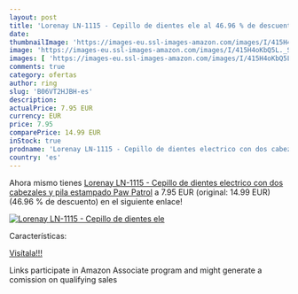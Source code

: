 ```yaml
---
layout: post
title: 'Lorenay LN-1115 - Cepillo de dientes ele al 46.96 % de descuento'
date: 
thumbnailImage: 'https://images-eu.ssl-images-amazon.com/images/I/415H4oKbQ5L._SL200_.jpg'
image: 'https://images-eu.ssl-images-amazon.com/images/I/415H4oKbQ5L._SL200_.jpg'
images: [ 'https://images-eu.ssl-images-amazon.com/images/I/415H4oKbQ5L._SL200_.jpg' ]
comments: true
category: ofertas
author: ring
slug: 'B06VT2HJBH-es'
description:
actualPrice: 7.95 EUR
currency: EUR
price: 7.95
comparePrice: 14.99 EUR
inStock: true
prodname: 'Lorenay LN-1115 - Cepillo de dientes electrico con dos cabezales y pila  estampado Paw Patrol'
country: 'es'
---
```


Ahora mismo tienes [Lorenay LN-1115 - Cepillo de dientes electrico con dos cabezales y pila  estampado Paw Patrol](https://www.amazon.es/dp/B06VT2HJBH/?tag=tolees-21) a 7.95 EUR (original: 14.99 EUR) (46.96 %  de descuento) en el siguiente enlace!

[![Lorenay LN-1115 - Cepillo de dientes ele](https://images-eu.ssl-images-amazon.com/images/I/415H4oKbQ5L._SL200_.jpg)](https://www.amazon.es/dp/B06VT2HJBH/?tag=tolees-21)

Características:


[Visítala!!!](https://www.amazon.es/dp/B06VT2HJBH/?tag=tolees-21)

Links participate in Amazon Associate program and might generate a comission on qualifying sales

